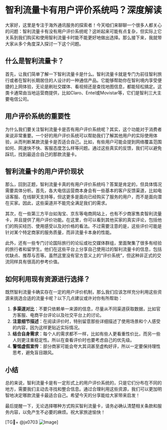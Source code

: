 # 智利流量卡有用户评价系统吗？深度解读

大家好，这里是专注于海外通讯服务的探索者！今天咱们来聊聊一个很多人都关心的问题：智利流量卡有没有用户评价系统呢？这听起来可能有点复杂，但实际上它关系到我们购买和使用智利流量卡时能不能更好地做出选择。那么接下来，我就带大家从多个角度深入探讨一下这个问题。

## 什么是智利流量卡？

首先，让我们简单了解一下智利流量卡是什么。智利流量卡就是专门为前往智利旅行或者在智利长期居住的人设计的一种通信产品。它能够帮助你在智利境内享受便捷的上网体验，无论是刷社交媒体、看视频还是查找地图信息，都能轻松搞定。这类卡通常由当地运营商提供，比如Claro、Entel或Movistar等，它们是智利三大主要电信公司。

## 用户评价系统的重要性

为什么我们要关注智利流量卡是否有用户评价系统呢？其实，这个功能对于消费者来说非常重要。一个好的用户评价系统可以帮助我们了解其他用户的实际使用体验，从而判断某款流量卡是否适合自己。比如，有些用户可能会提到网络覆盖范围如何、网速快不快、客服态度怎么样等问题。通过这些真实的反馈，我们可以避免踩坑，找到最适合自己的那款流量卡。

## 智利流量卡的用户评价现状

那么，回到正题，智利流量卡真的有用户评价系统吗？答案是肯定的，但具体情况需要具体分析。首先，各大电信运营商本身会有一些基本的客户反馈渠道，比如电话客服、在线聊天支持等，但这更多是面向已经购买了服务的用户，而不是面向潜在买家。因此，这些渠道并不能完全满足我们的需求。

其次，在一些第三方平台如淘宝、京东等电商网站上，也有不少商家售卖智利流量卡，并且提供了用户评价功能。在这里，你可以看到其他买家的真实评论，包括他们的购买经历、使用感受以及对价格的看法。不过需要注意的是，这些评价可能是针对某个特定商家的服务质量，而非流量卡本身的性能。

此外，还有一些专门讨论国际旅行的论坛或社交媒体群组，里面聚集了很多有经验的旅行者和留学生。他们在这些平台上分享自己使用过的智利流量卡的信息，包括优缺点、推荐与否等。虽然这里没有官方意义上的“评价系统”，但这种非正式的交流同样具有很高的参考价值。

## 如何利用现有资源进行选择？

既然智利流量卡确实存在一定的用户评价机制，那么我们应该怎样充分利用这些资源来挑选合适的流量卡呢？以下几点建议或许对你有所帮助：

1. **多渠道对比**：不要只依赖单一来源的信息，尽量从不同渠道获取数据，比如官方客服、电商平台评论以及社交平台上的讨论。
2. **注意细节描述**：在阅读评价时，特别留意那些详细描述了使用场景和个人感受的内容，因为这样更贴近实际情况。
3. **结合自身需求**：每个人的需求都不一样，比如有些人更看重性价比，而另一些人则更注重稳定性。所以在查看评价时也要考虑自己的优先级。
4. **警惕虚假宣传**：部分商家可能会夸大其词甚至虚构好评，所以一定要保持理性思考，避免盲目跟风。

## 小结

总的来说，智利流量卡是有一定形式上的用户评价系统的，只是它们分布在不同的地方，需要我们主动去寻找和整合信息。通过合理利用这些资源，我们可以更加明智地决定哪款流量卡最适合自己。希望今天的分享能给大家带来启发！

最后提醒一下，无论选择哪种方式购买智利流量卡，请务必确认清楚相关条款和服务内容，以免产生不必要的麻烦。祝大家旅途愉快！

[TG💪+ @jx0703 ![Image](https://github.com/user-attachments/assets/dbca1d08-cadb-493c-b0ec-ad6f7a83f270)]